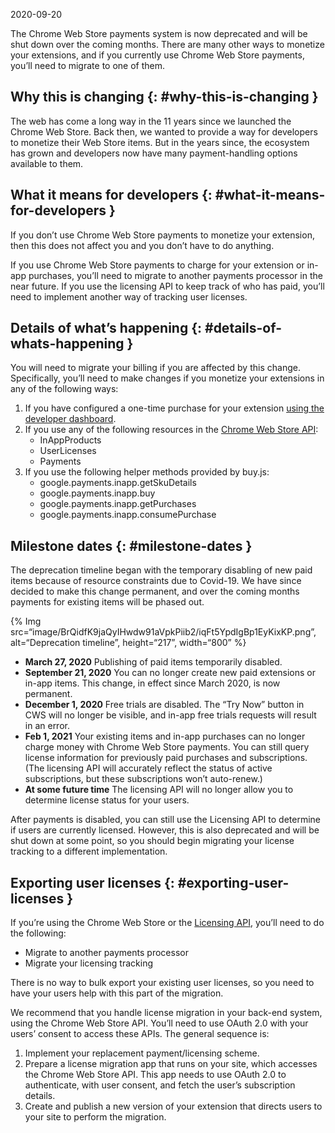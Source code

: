 2020-09-20

The Chrome Web Store payments system is now deprecated and will be shut down over the coming months. There are many other ways to monetize your extensions, and if you currently use Chrome Web Store payments, you’ll need to migrate to one of them.

Why this is changing {: \#why-this-is-changing }
------------------------------------------------

The web has come a long way in the 11 years since we launched the Chrome Web Store. Back then, we wanted to provide a way for developers to monetize their Web Store items. But in the years since, the ecosystem has grown and developers now have many payment-handling options available to them.

What it means for developers {: \#what-it-means-for-developers }
----------------------------------------------------------------

If you don’t use Chrome Web Store payments to monetize your extension, then this does not affect you and you don’t have to do anything.

If you use Chrome Web Store payments to charge for your extension or in-app purchases, you’ll need to migrate to another payments processor in the near future. If you use the licensing API to keep track of who has paid, you’ll need to implement another way of tracking user licenses.

Details of what’s happening {: \#details-of-whats-happening }
-------------------------------------------------------------

You will need to migrate your billing if you are affected by this change. Specifically, you’ll need to make changes if you monetize your extensions in any of the following ways:

1.  If you have configured a one-time purchase for your extension [using the developer dashboard](/docs/webstore/one_time_payments/#using-otps).
2.  If you use any of the following resources in the [Chrome Web Store API](/docs/webstore/api_index/):
    -   InAppProducts
    -   UserLicenses
    -   Payments
3.  If you use the following helper methods provided by buy.js:
    -   google.payments.inapp.getSkuDetails
    -   google.payments.inapp.buy
    -   google.payments.inapp.getPurchases
    -   google.payments.inapp.consumePurchase

Milestone dates {: \#milestone-dates }
--------------------------------------

The deprecation timeline began with the temporary disabling of new paid items because of resource constraints due to Covid-19. We have since decided to make this change permanent, and over the coming months payments for existing items will be phased out.

{% Img src=“image/BrQidfK9jaQyIHwdw91aVpkPiib2/iqFt5YpdIgBp1EyKixKP.png”, alt=“Deprecation timeline”, height=“217”, width=“800” %}

-   **March 27, 2020** Publishing of paid items temporarily disabled.
-   **September 21, 2020** You can no longer create new paid extensions or in-app items. This change, in effect since March 2020, is now permanent.
-   **December 1, 2020** Free trials are disabled. The “Try Now” button in CWS will no longer be visible, and in-app free trials requests will result in an error.
-   **Feb 1, 2021** Your existing items and in-app purchases can no longer charge money with Chrome Web Store payments. You can still query license information for previously paid purchases and subscriptions. (The licensing API will accurately reflect the status of active subscriptions, but these subscriptions won’t auto-renew.)
-   **At some future time** The licensing API will no longer allow you to determine license status for your users.

After payments is disabled, you can still use the Licensing API to determine if users are currently licensed. However, this is also deprecated and will be shut down at some point, so you should begin migrating your license tracking to a different implementation.

Exporting user licenses {: \#exporting-user-licenses }
------------------------------------------------------

If you’re using the Chrome Web Store or the [Licensing API](/docs/webstore/api_index/), you’ll need to do the following:

-   Migrate to another payments processor
-   Migrate your licensing tracking

There is no way to bulk export your existing user licenses, so you need to have your users help with this part of the migration.

We recommend that you handle license migration in your back-end system, using the Chrome Web Store API. You’ll need to use OAuth 2.0 with your users’ consent to access these APIs. The general sequence is:

1.  Implement your replacement payment/licensing scheme.
2.  Prepare a license migration app that runs on your site, which accesses the Chrome Web Store API. This app needs to use OAuth 2.0 to authenticate, with user consent, and fetch the user’s subscription details.
3.  Create and publish a new version of your extension that directs users to your site to perform the migration.

